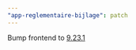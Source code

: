 ```yaml
---
"app-reglementaire-bijlage": patch
---
```


Bump frontend to [9.23.1](https://github.com/lblod/frontend-reglementaire-bijlage/releases/tag/v9.23.1)
